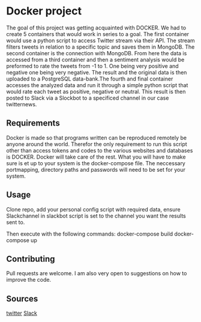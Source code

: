 # Docker project

The goal of this project was getting acquainted with DOCKER. We had to create 5 containers that would work in series to a goal. The first container would use a python script to access Twitter stream via their API. The stream filters tweets in relation to a specific topic and saves them in MongoDB. The second container is the connection with MongoDB. From here the data is accessed from a third container and then a sentiment analysis would be preformed to rate the tweets from -1 to 1. One being very positive and negative one being very negative. The result and the original data is then uploaded to a PostgreSQL data-bank.The fourth and final container accesses the analyzed data and run it through a simple python script that would rate each tweet as positive, negative or neutral. This result is then posted to Slack via a Slockbot to a specificed channel in our case twitternews.     

## Requirements

Docker is made so that programs written can be reproduced remotely be anyone around the world. Therefor the only requirement to run this script other than access tokens and codes to the various websites and databases is DOCKER. Docker will take care of the rest. What you will have to make sure is et up to your system is the docker-compose file. The neccessary portmapping, directory paths and passwords will need to be set for your system.

## Usage

Clone repo, add your personal config script with required data, ensure Slackchannel in slackbot script is set to the channel you want the results sent to. 

Then execute with the following commands: docker-compose build
                                          docker-compose up

## Contributing
Pull requests are welcome. I am also very open to suggestions on how to improve the code.

## Sources
[twitter](https://developer.twitter.com/en/apps)
[Slack](www.slack.com)

